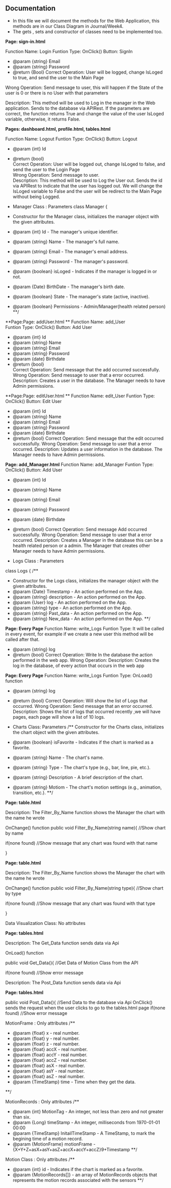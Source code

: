 ## Documentation
  - In this file we will document the methods for the Web Application, this methods are in our Class Diagram in Journal/Week4.
  - The gets , sets and constructor of classes need to be implemented too.
    
**Page: sign-in.html**

Function Name: Login
Funtion Type: OnClick() Button: SignIn
   * @param {string} Email
   * @param {string} Password
   * @return {Bool}
Correct Operation: User will be logged, change IsLoged to true, and send the user to the Main Page <br>

Wrong Operation: Send message to user, this will happen if the State of the user is 0 or there is no User with that parameters <br>

Description: This method will be used to Log in the manager in the Web application. Sends to the database via APIRest. If the parameters are correct, the function returns True and change the value of the user IsLoged variable, otherwise, it returns False.

    
**Pages: dashboard.html, profile.html, tables.html**

Function Name: Logout
Funtion Type: OnClick() Button: Logout<br>
   * @param {int} Id<br>
   * @return {bool}<br>
Correct Operation: User will be logged out, change IsLoged to false, and send the user to the Login Page<br>
Wrong Operation: Send message to user.<br>
Description: This method will be used to Log the User out. Sends the id via APIRest to indicate that the user has logged out.  We will change the IsLoged variable to False and the user will be redirect to the Main Page without being Logged.

 
 
  * Manager Class : Parameters
  class Manager {
  
   * Constructor for the Manager class, initializes the manager object with the given attributes.
   * @param {int} Id - The manager's unique identifier.
   * @param {string} Name - The manager's full name.
   * @param {string} Email - The manager's email address.
   * @param {string} Password - The manager's password.
   * @param {boolean} isLoged - Indicates if the manager is logged in or not.
   * @param {Date} BirthDate - The manager's birth date.
   * @param {boolean} State - The manager's state (active, inactive).
   * @param {boolean} Permissions - Admin/Manager(health related person)
   **/
  
    
  **Page:Page: addUser.html **
Function Name: add_User<br>
Funtion Type: OnClick() Button: Add User<br>
   * @param {int} Id<br>
   * @param {string} Name<br>
   * @param {string} Email<br>
   * @param {string} Password<br>
   * @param {date} Birthdate<br>
   * @return {bool}<br>
Correct Operation: Send message that the add occurred successfully. <br>
Wrong Operation: Send message to user that a error occurred.<br>
Description: Creates a user in the database. The Manager needs to have Admin permissions.<br>

**Page:Page: editUser.html **
Function Name: edit_User
Funtion Type: OnClick() Button: Edit User
   * @param {int} Id
   * @param {string} Name
   * @param {string} Email
   * @param {string} Password
   * @param {date} Birthdate
   * @return {bool}
Correct Operation: Send message that the edit occurred successfully. 
Wrong Operation: Send message to user that a error occurred.
Description: Updates a user information in the database. The Manager needs to have Admin permissions.

  
   **Page: add_Manager.html** 
Function Name: add_Manager
Funtion Type: OnClick() Button: Add User
   * @param {int} Id
   * @param {string} Name
   * @param {string} Email
   * @param {string} Password
   * @param {date} Birthdate
   * @return {bool}
Correct Operation: Send message Add occurred successfully. 
Wrong Operation: Send message to user that a error occurred.
Description: Creates a Manager in the database this can be a health related person or a admin. The Manager that creates other Manager needs to have Admin permissions.

  
  * Logs Class : Parameters
 
  class Logs {
  /**
   * Constructor for the Logs class, initializes the manager object with the given attributes.
   * @param {Date} Timestamp - An action performed on the App.
   * @param {string} description - An action performed on the App.
   * @param {User} log - An action performed on the App.
   * @param {string} type - An action performed on the App.
   * @param {string} Past_data - An action performed on the App.
   * @param {string} New_data - An action performed on the App.
   **/
   
  **Page: Every Page**
Function Name: write_Logs
Funtion Type: It will be called in every event, for example if we create a new user this method will be called after that.
   * @param {string} log 
   * @return {bool}
Correct Operation: Write In the database the action performed in the web app.
Wrong Operation: 
Description: Creates the log in the database, of every action that occurs in the web app

  
  
**Page: Every Page**
Function Name: write_Logs
Funtion Type: OnLoad() function
   * @param {string} log 
   * @return {bool}
Correct Operation: Will show the list of Logs that occurred.
Wrong Operation: Send message that an error occurred.
Description: Shows the list of logs that occurred recently ,we will have pages, each page will show a list of 10 logs.

   
   
  * Charts Class: Parameters
  /**
  Constructor for the Charts class, initializes the chart object with the given attributes.
   * @param {boolean} isFavorite - Indicates if the chart is marked as a favorite.
   * @param {string} Name - The chart's name.
   * @param {string} Type - The chart's type (e.g., bar, line, pie, etc.).
   * @param {string} Description - A brief description of the chart.
   * @param {string} Motiom - The chart's motion settings (e.g., animation, transition, etc.).
  **/
  
  **Page: table.html**
  
  Description: The Filter_By_Name function shows the Manager the chart with the name he wrote
  
  OnChange() function
  public void Filter_By_Name(string name){ 
  //Show chart by name
  
  if(none found) //Show message that any chart was found with that name
  
  }
  
  **Page: table.html**
  
   Description: The Filter_By_Name function shows the Manager the chart with the name he wrote
   
   OnChange() function
  public void Filter_By_Name(string type){ 
  //Show chart by type
  
  if(none found) //Show message that any chart was found with that type
  
  }
   
  
  Data Visualization Class: No attributes
  
  
  **Page: tables.html**
  
   Description: The Get_Data function sends data via Api
   
 OnLoad() function
 
 public void Get_Data(){ 
  //Get Data of Motion Class from the API
  
  if(none found) //Show error message 
  
   Description: The Post_Data function sends data via Api
    
    
   **Page: tables.html**

public void Post_Data(){ 
  //Send Data to the database via Api
   OnClick() sends the request when the user clicks to go to the tables.html page
  if(none found) //Show error message 
  
  MotionFrame : Only attributes
  /**
  * @param {float} x - real number.
  * @param {float} y - real number.
  * @param {float} z - real number.
  * @param {float} accX - real number.
  * @param {float} accY - real number.
  * @param {float} accZ - real number.
  * @param {float} asX - real number.
  * @param {float} asY - real number.
  * @param {float} asZ - real number.
  * @param {TimeStamp} time - Time when they get the data.
  
  **/
  
  MotionRecords : Only attributes
  /**
  * @param {int} MotionTag - An integer, not less than zero and not greater than six.
  * @param {Long} timeStamp - An integer, milliseconds from 1970-01-01 00:00
  * @param {TimeStamp} InitailTimeStamp - A TimeStamp, to mark the begining time of a motion record.
  * @param {MotionFrame} motionFrame - {X+Y+Z+asX+asY+asZ+accX+accY+accZ}9+Timestamp
  **/
  
  Motion Class : Only attributes
/**
   * @param {int} id - Indicates if the chart is marked as a favorite.
   * @param {MotionRecords[]}  - an array of MotionRecords objects that represents the motion records associated with the sensors
  **/

